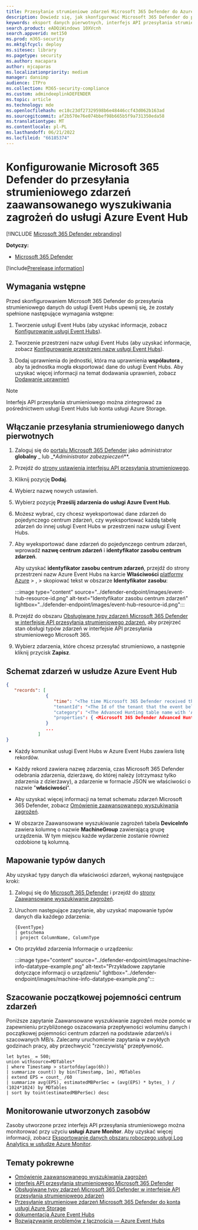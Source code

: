 ```yaml
---
title: Przesyłanie strumieniowe zdarzeń Microsoft 365 Defender do Azure Event Hubs
description: Dowiedz się, jak skonfigurować Microsoft 365 Defender do przesyłania strumieniowego zdarzeń zaawansowanego wyszukiwania zagrożeń do usługi Event Hubs.
keywords: eksport danych pierwotnych, interfejs API przesyłania strumieniowego, interfejs API, Azure Event Hubs, magazyn platformy Azure, konto magazynu, zaawansowane wyszukiwanie zagrożeń, udostępnianie danych pierwotnych
search.product: eADQiWindows 10XVcnh
search.appverid: met150
ms.prod: m365-security
ms.mktglfcycl: deploy
ms.sitesec: library
ms.pagetype: security
ms.author: macapara
author: mjcaparas
ms.localizationpriority: medium
manager: dansimp
audience: ITPro
ms.collection: M365-security-compliance
ms.custom: admindeeplinkDEFENDER
ms.topic: article
ms.technology: mde
ms.openlocfilehash: ec18c23df27329598b6e48446ccf43d062b163ad
ms.sourcegitcommit: af2b570e76e074bbef98b665b5f9a731350eda58
ms.translationtype: MT
ms.contentlocale: pl-PL
ms.lasthandoff: 06/21/2022
ms.locfileid: "66185374"
---
```

# <a name="configure-microsoft-365-defender-to-stream-advanced-hunting-events-to-your-azure-event-hub"></a>Konfigurowanie Microsoft 365 Defender do przesyłania strumieniowego zdarzeń zaawansowanego wyszukiwania zagrożeń do usługi Azure Event Hub

[!INCLUDE [Microsoft 365 Defender rebranding](../../includes/microsoft-defender.md)]

**Dotyczy:**
- [Microsoft 365 Defender](https://go.microsoft.com/fwlink/?linkid=2118804)

[!include[Prerelease information](../../includes/prerelease.md)]

## <a name="prerequisites"></a>Wymagania wstępne

Przed skonfigurowaniem Microsoft 365 Defender do przesyłania strumieniowego danych do usługi Event Hubs upewnij się, że zostały spełnione następujące wymagania wstępne:

1. Tworzenie usługi Event Hubs (aby uzyskać informacje, zobacz [Konfigurowanie usługi Event Hubs](configure-event-hub.md#set-up-event-hubs)).

2. Tworzenie przestrzeni nazw usługi Event Hubs (aby uzyskać informacje, zobacz [Konfigurowanie przestrzeni nazw usługi Event Hubs](configure-event-hub.md#set-up-event-hubs-namespace)).

3. Dodaj uprawnienia do jednostki, która ma uprawnienia **współautora** , aby ta jednostka mogła eksportować dane do usługi Event Hubs. Aby uzyskać więcej informacji na temat dodawania uprawnień, zobacz [Dodawanie uprawnień](configure-event-hub.md#add-permissions)

> [!NOTE]
> Interfejs API przesyłania strumieniowego można zintegrować za pośrednictwem usługi Event Hubs lub konta usługi Azure Storage.

## <a name="enable-raw-data-streaming"></a>Włączanie przesyłania strumieniowego danych pierwotnych

1. Zaloguj się do <a href="https://go.microsoft.com/fwlink/p/?linkid=2077139" target="_blank">portalu Microsoft 365 Defender</a> jako administrator **globalny** _ lub _*_Administrator zabezpieczeń_**.

2. Przejdź do [strony ustawienia interfejsu API przesyłania strumieniowego](https://security.microsoft.com/settings/mtp_settings/raw_data_export).

3. Kliknij pozycję **Dodaj**.

4. Wybierz nazwę nowych ustawień.

5. Wybierz pozycję **Prześlij zdarzenia do usługi Azure Event Hub**.

6. Możesz wybrać, czy chcesz wyeksportować dane zdarzeń do pojedynczego centrum zdarzeń, czy wyeksportować każdą tabelę zdarzeń do innej usługi Event Hubs w przestrzeni nazw usługi Event Hubs.

7. Aby wyeksportować dane zdarzeń do pojedynczego centrum zdarzeń, wprowadź **nazwę centrum zdarzeń** i **identyfikator zasobu centrum zdarzeń**.

   Aby uzyskać **identyfikator zasobu centrum zdarzeń**, przejdź do strony przestrzeni nazw Azure Event Hubs na karcie **Właściwości** [platformy Azure](https://ms.portal.azure.com/) > , > skopiować tekst w obszarze **Identyfikator zasobu**:

   :::image type="content" source="../defender-endpoint/images/event-hub-resource-id.png" alt-text="Identyfikator zasobu centrum zdarzeń" lightbox="../defender-endpoint/images/event-hub-resource-id.png":::

8. Przejdź do obszaru [Obsługiwane typy zdarzeń Microsoft 365 Defender w interfejsie API przesyłania strumieniowego zdarzeń](supported-event-types.md), aby przejrzeć stan obsługi typów zdarzeń w interfejsie API przesyłania strumieniowego Microsoft 365.

9. Wybierz zdarzenia, które chcesz przesyłać strumieniowo, a następnie kliknij przycisk **Zapisz**.

## <a name="the-schema-of-the-events-in-azure-event-hub"></a>Schemat zdarzeń w usłudze Azure Event Hub

```JSON
{
   "records": [
               {
                  "time": "<The time Microsoft 365 Defender received the event>"
                  "tenantId": "<The Id of the tenant that the event belongs to>"
                  "category": "<The Advanced Hunting table name with 'AdvancedHunting-' prefix>"
                  "properties": { <Microsoft 365 Defender Advanced Hunting event as Json> }
               }
               ...
            ]
}
```

- Każdy komunikat usługi Event Hubs w Azure Event Hubs zawiera listę rekordów.

- Każdy rekord zawiera nazwę zdarzenia, czas Microsoft 365 Defender odebrania zdarzenia, dzierżawę, do której należy (otrzymasz tylko zdarzenia z dzierżawy), a zdarzenie w formacie JSON we właściwości o nazwie "**właściwości**".

- Aby uzyskać więcej informacji na temat schematu zdarzeń Microsoft 365 Defender, zobacz [Omówienie zaawansowanego wyszukiwania zagrożeń](advanced-hunting-overview.md).

- W obszarze Zaawansowane wyszukiwanie zagrożeń tabela **DeviceInfo** zawiera kolumnę o nazwie **MachineGroup** zawierającą grupę urządzenia. W tym miejscu każde wydarzenie zostanie również ozdobione tą kolumną.

## <a name="data-types-mapping"></a>Mapowanie typów danych

Aby uzyskać typy danych dla właściwości zdarzeń, wykonaj następujące kroki:

1. Zaloguj się do <a href="https://go.microsoft.com/fwlink/p/?linkid=2077139" target="_blank">Microsoft 365 Defender</a> i przejdź do [strony Zaawansowane wyszukiwanie zagrożeń](https://security.microsoft.com/hunting-package).

2. Uruchom następujące zapytanie, aby uzyskać mapowanie typów danych dla każdego zdarzenia:

   ```kusto
   {EventType}
   | getschema
   | project ColumnName, ColumnType
   ```

- Oto przykład zdarzenia Informacje o urządzeniu:

  :::image type="content" source="../defender-endpoint/images/machine-info-datatype-example.png" alt-text="Przykładowe zapytanie dotyczące informacji o urządzeniu" lightbox="../defender-endpoint/images/machine-info-datatype-example.png":::

## <a name="estimating-initial-event-hub-capacity"></a>Szacowanie początkowej pojemności centrum zdarzeń
Poniższe zapytanie Zaawansowane wyszukiwanie zagrożeń może pomóc w zapewnieniu przybliżonego oszacowania przepływności woluminu danych i początkowej pojemności centrum zdarzeń na podstawie zdarzeń/s i szacowanych MB/s. Zalecamy uruchomienie zapytania w zwykłych godzinach pracy, aby przechwycić "rzeczywistą" przepływność.
 
```kusto 
let bytes_ = 500;
union withsource=MDTables*
| where Timestamp > startofday(ago(6h))
| summarize count() by bin(Timestamp, 1m), MDTables
| extend EPS = count_ /60
| summarize avg(EPS), estimatedMBPerSec = (avg(EPS) * bytes_ ) / (1024*1024) by MDTables
| sort by toint(estimatedMBPerSec) desc
```

## <a name="monitoring-created-resources"></a>Monitorowanie utworzonych zasobów

Zasoby utworzone przez interfejs API przesyłania strumieniowego można monitorować przy użyciu **usługi Azure Monitor**. Aby uzyskać więcej informacji, zobacz [Eksportowanie danych obszaru roboczego usługi Log Analytics w usłudze Azure Monitor](/azure/azure-monitor/logs/logs-data-export). 

## <a name="related-topics"></a>Tematy pokrewne

- [Omówienie zaawansowanego wyszukiwania zagrożeń](advanced-hunting-overview.md)
- [interfejs API przesyłania strumieniowego Microsoft 365 Defender](streaming-api.md)
- [Obsługiwane typy zdarzeń Microsoft 365 Defender w interfejsie API przesyłania strumieniowego zdarzeń](supported-event-types.md)
- [Przesyłanie strumieniowe zdarzeń Microsoft 365 Defender do konta usługi Azure Storage](streaming-api-storage.md)
- [dokumentacja Azure Event Hubs](/azure/event-hubs/)
- [Rozwiązywanie problemów z łącznością — Azure Event Hubs](/azure/event-hubs/troubleshooting-guide)
